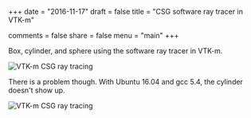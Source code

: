 +++
date = "2016-11-17"
draft = false
title = "CSG software ray tracer in VTK-m"

comments = false
share = false
menu = "main"
+++

Box, cylinder, and sphere using the software ray tracer in VTK-m.

![VTK-m CSG ray tracing](/images/20161117/reg3D_vs2015.png)

There is a problem though. With Ubuntu 16.04 and gcc 5.4, the cylinder doesn't show up.

![VTK-m CSG ray tracing](/images/20161117/reg3D.png)

